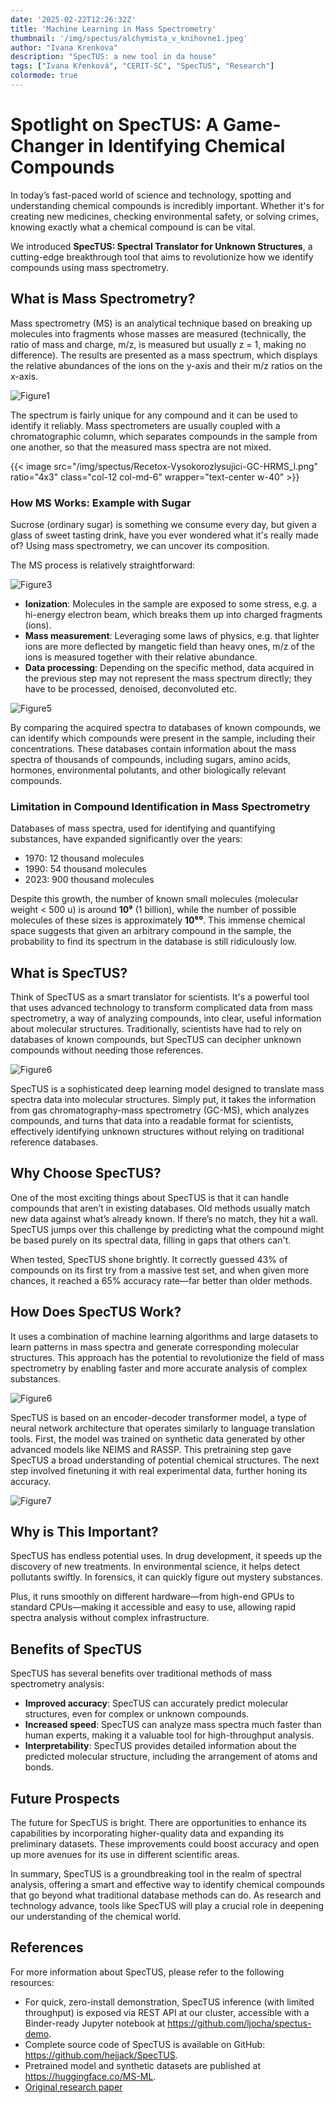 ```yaml
---
date: '2025-02-22T12:26:32Z'
title: 'Machine Learning in Mass Spectrometry'
thumbnail: '/img/spectus/alchymista_v_knihovne1.jpeg'
author: "Ivana Krenkova"
description: "SpecTUS: a new tool in da house"
tags: ["Ivana Křenková", "CERIT-SC", "SpecTUS", "Research"]
colormode: true
---
```


# Spotlight on SpecTUS: A Game-Changer in Identifying Chemical Compounds 

In today’s fast-paced world of science and technology, spotting and understanding chemical compounds is incredibly important. Whether it's for creating new medicines, checking environmental safety, or solving crimes, knowing exactly what a chemical compound is can be vital. 

We introduced **SpecTUS: Spectral Translator for Unknown Structures**, a cutting-edge breakthrough tool that aims to revolutionize how we identify compounds using mass spectrometry.

## What is Mass Spectrometry?
Mass spectrometry (MS) is an analytical technique based on breaking up molecules into fragments whose masses are measured (technically, the ratio of mass and charge, m/z, is measured but usually z = 1, making no difference).
The results are presented as a mass spectrum, which displays the relative abundances of the ions on the y-axis and their m/z ratios on the x-axis. 

![Figure1](/img/spectus/ms-eng2.png)

The spectrum is fairly unique for any compound and it can be used to identify it reliably.
Mass spectrometers are usually coupled with a chromatographic column, which separates compounds in the sample from one another, so that the measured mass spectra
are not mixed.

{{< image src="/img/spectus/Recetox-Vysokorozlysujici-GC-HRMS_l.png" ratio="4x3" class="col-12 col-md-6" wrapper="text-center w-40" >}}

### How MS Works: Example with Sugar
Sucrose (ordinary sugar) is something we consume every day, but given a glass of sweet tasting drink, have you ever wondered what it's really made of? Using mass spectrometry, we can uncover its composition.

The MS process is relatively straightforward: 

![Figure3](/img/spectus/sugar.png)

* **Ionization**:  Molecules in the sample are exposed to some stress, e.g. a hi-energy electron beam, which breaks them up into charged fragments (ions).
* **Mass measurement**: Leveraging some laws of physics, e.g. that lighter ions are more deflected by mangetic field than heavy ones, m/z of the ions is measured together with their relative abundance.
* **Data processing**: Depending on the specific method, data acquired in the previous step may not represent the mass spectrum directly; they have to be processed, denoised, deconvoluted etc. 

![Figure5](/img/spectus/sugar-spec2-solo.png)

By comparing the acquired spectra to databases of known compounds, we can identify which compounds were present in the sample, including their concentrations. These databases contain information about the mass spectra of thousands of compounds, including sugars, amino acids, hormones, environmental polutants, and other biologically relevant compounds. 
     

### Limitation in Compound Identification in Mass Spectrometry
Databases of mass spectra, used for identifying and quantifying substances, have expanded significantly over the years:
* 1970: 12 thousand molecules
* 1990: 54 thousand molecules
* 2023: 900 thousand molecules
     
Despite this growth, the number of known small molecules (molecular weight < 500 u) is around **10⁹** (1 billion), while the number of possible molecules of these sizes is approximately **10⁶⁰**. This immense chemical space suggests that given an arbitrary compound in the sample, the probability to find its spectrum in the database is still ridiculously low.


## What is SpecTUS? 

Think of SpecTUS as a smart translator for scientists. It's a powerful tool that uses advanced technology to transform complicated data from mass spectrometry, a way of analyzing compounds, into clear, useful information about molecular structures. Traditionally, scientists have had to rely on databases of known compounds, but SpecTUS can decipher unknown compounds without needing those references.

![Figure6](/img/spectus/translator.png)

SpecTUS is a sophisticated deep learning model designed to translate mass spectra data into molecular structures. Simply put, it takes the information from gas chromatography-mass spectrometry (GC-MS), which analyzes compounds, and turns that data into a readable format for scientists, effectively identifying unknown structures without relying on traditional reference databases. 


## Why Choose SpecTUS?

One of the most exciting things about SpecTUS is that it can handle compounds that aren’t in existing databases. Old methods usually match new data against what’s already known. If there’s no match, they hit a wall. SpecTUS jumps over this challenge by predicting what the compound might be based purely on its spectral data, filling in gaps that others can't. 

When tested, SpecTUS shone brightly. It correctly guessed 43% of compounds on its first try from a massive test set, and when given more chances, it reached a 65% accuracy rate—far better than older methods. 


## How Does SpecTUS Work? 

It uses a combination of machine learning algorithms and large datasets to learn patterns in mass spectra and generate corresponding molecular structures. This approach has the potential to revolutionize the field of mass spectrometry by enabling faster and more accurate analysis of complex substances. 

![Figure6](/img/spectus/spectus-method1.png)

SpecTUS is based on an encoder-decoder transformer model, a type of neural network architecture that operates similarly to language translation tools. First, the model was trained on synthetic data generated by other advanced models like NEIMS and RASSP. This pretraining step gave SpecTUS a broad understanding of potential chemical structures. The next step involved finetuning it with real experimental data, further honing its accuracy. 

![Figure7](/img/spectus/prediction.png)


## Why is This Important? 

SpecTUS has endless potential uses. In drug development, it speeds up the discovery of new treatments. In environmental science, it helps detect pollutants swiftly. In forensics, it can quickly figure out mystery substances. 

Plus, it runs smoothly on different hardware—from high-end GPUs to standard CPUs—making it accessible and easy to use, allowing rapid spectra analysis without complex infrastructure. 


## Benefits of SpecTUS 

SpecTUS has several benefits over traditional methods of mass spectrometry analysis: 

* **Improved accuracy**: SpecTUS can accurately predict molecular structures, even for complex or unknown compounds.
* **Increased speed**: SpecTUS can analyze mass spectra much faster than human experts, making it a valuable tool for high-throughput analysis.
* **Interpretability**: SpecTUS provides detailed information about the predicted molecular structure, including the arrangement of atoms and bonds.
     


## Future Prospects 

The future for SpecTUS is bright. There are opportunities to enhance its capabilities by incorporating higher-quality data and expanding its preliminary datasets. These improvements could boost accuracy and open up more avenues for its use in different scientific areas. 

In summary, SpecTUS is a groundbreaking tool in the realm of spectral analysis, offering a smart and effective way to identify chemical compounds that go beyond what traditional database methods can do. As research and technology advance, tools like SpecTUS will play a crucial role in deepening our understanding of the chemical world. 


     
## References 

For more information about SpecTUS, please refer to the following resources: 

* For quick, zero-install demonstration, SpecTUS inference (with limited throughput) is exposed via REST API at our cluster, accessible with a Binder-ready Jupyter notebook at https://github.com/ljocha/spectus-demo.
* Complete source code of SpecTUS is available on GitHub: https://github.com/hejjack/SpecTUS.
* Pretrained model and synthetic datasets are published at https://huggingface.co/MS-ML.
* [Original research paper](https://arxiv.org/abs/2502.05114)
     


 
 
   
  


